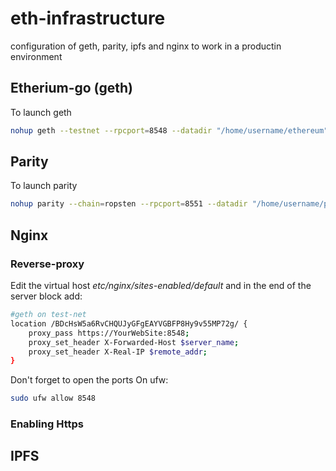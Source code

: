 # eth-infrastructure
configuration of geth, parity, ipfs and nginx to work in a productin environment

## Etherium-go (geth)

To launch geth 
```sh
nohup geth --testnet --rpcport=8548 --datadir "/home/username/ethereum" --fast --port=30306 --rpc --rpccorsdomain "*" --rpcaddr "0.0.0.0" > /dev/null 2>/home/username/gethLog &
```

## Parity

To launch parity 

```sh
nohup parity --chain=ropsten --rpcport=8551 --datadir "/home/username/parity" --port=30309 --dapps-port=8082 --geth > /dev/null 2>/home/username/parityLog &
```

## Nginx

### Reverse-proxy 
Edit the virtual host *etc/nginx/sites-enabled/default* and in the end of the server block add:

```sh
#geth on test-net
location /BDcHsW5a6RvCHQUJyGFgEAYVGBFP8Hy9v55MP72g/ {
	proxy_pass https://YourWebSite:8548;
	proxy_set_header X-Forwarded-Host $server_name;
	proxy_set_header X-Real-IP $remote_addr;
}
```
Don't forget to open the ports
On ufw:

```sh
sudo ufw allow 8548
```

### Enabling Https 



## IPFS
